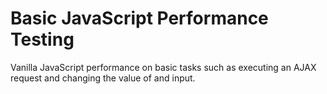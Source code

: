 # Basic JavaScript Performance Testing
Vanilla JavaScript performance on basic tasks such as executing an AJAX request and changing the value of and input.
